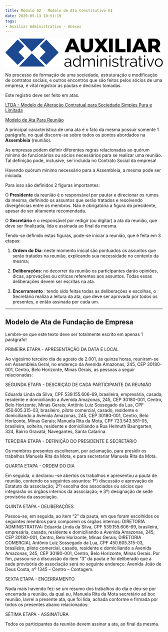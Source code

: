 ```yaml
---
title: Módulo 02 - Modelo de Ato Constitutivo EI
date: 2020-05-13 10:51:19
tags:
- Auxiliar Administrativo - Anexos
---
```


<img src="../../../../assets/media/img/cursos/logo-auxiliar-administrativo-01.png" alt="Auxiliar Administrativo" title="Auxiliar Administrativo" class="img-50  bg-white">

No processo de formação de uma sociedade, estruturação e modificação de contratos sociais, e outros encontros que são feitos pelos sócios de uma empresa, é vital registrar as pautas e decisões tomadas.

Este registro deve ser feito em atas.

<a href="../../../../assets/content/administracao/modelos/modelo-alteracao-contratual.doc" target="_blank"><i class="icofont-download"></i>LTDA - Modelo de Alteração Contratual para Sociedade Simples Pura e Limitada</a>

<a href="../../../../assets/content/administracao/modelos/modelo-basico-ata-assembleia.doc" target="_blank"><i class="icofont-download"></i>Modelo de Ata Para Reunião</a>

A principal característica de uma ata é o fato da mesma possuir somente 1 parágrafo, no qual discorre-se sobre todos os pontos abordados na **Assembleia** (reunião).

As empresas podem definir diferentes regras relacionadas ao quórum mínimo de funcionários ou sócios necessários para se realizar uma reunião. Tal definição pode, inclusive, ser incluída no Contrato Social da empresa!

Havendo quórum mínimo necessário para a Assembleia, a mesma pode ser iniciada.

Para isso são definidos 2 figuras importantes:

O **Presidente** da reunião é o responsável por pautar e direcionar os rumos da mesma, definindo os assuntos que serão tratados e resolvendo divergências entre os membros. Não é obrigatória a figura do presidente, apesar de ser altamente recomendada.

O **Secretário** é o responsável por redigir (ou digitar) a ata da reunião, que deve ser finalizada, lida e assinada ao final da mesma.

Tendo-se definido estas figuras, pode-se iniciar a reunião, que é feita em 3 etapas:

1) **Ordem do Dia**: neste momento inicial são pontuados os assuntos que serão tratados na reunião, explicando sua necessidade no contexto da mesma;

2) **Deliberações**: no decorrer da reunião os participantes darão opiniões, dicas, aprovações ou críticas referentes aos assuntos. Todas essas deliberações devem ser escritas na ata.

3) **Encerramento** : tendo sido feitas todas as deliberações e escolhas, o Secretário realiza a leitura da ata, que deve ser aprovada por todos os presentes, e então assinada por cada um.

---

## Modelo de Ata de Fundação de Empresa

Lembre-se que este texto deve ser totalmente escrito em apenas 1 parágrafo!


PRIMEIRA ETAPA - APRESENTAÇÃO DA DATA E LOCAL

Ao vigésimo terceiro dia de agosto de 2.001, às quinze horas, reuniram-se em Assembleia Geral, no endereço da Avenida Amazonas, 245, CEP 30180-001, Centro, Belo Horizonte, Minas Gerais, as pessoas a seguir relacionadas: 

SEGUNDA ETAPA - DESCRIÇÃO DE CADA PARTICIPANTE DA REUNIÃO

Eduarda Linda da Silva, CPF 539.155.606-69, brasileira, empresária, casada, residente e domiciliando a Avenida Amazonas, 245, CEP 30180-001, Centro, Belo Horizonte, Minas Gerais; Antônio Luiz Sossegado da Lua, CPF 450.605.315-03, brasileiro, piloto comercial, casado, residente e domiciliando a Avenida Amazonas, 245, CEP 30180-001, Centro, Belo Horizonte, Minas Gerais; Manuela Rita da Mota, CPF 723.543.581-05, brasileira, solteira, residente e domiciliando a Rua Helmuth Baungarten, 324, Bairro Gravatá, Navegantes, Santa Catarina.


TERCEIRA ETAPA - DEFINIÇÃO DO PRESIDENTE E SECRETÁRIO

Os membros presentes escolheram, por aclamação, para presidir os trabalhos Manuela Rita da Mota, e para secretariar Manuela Rita da Mota.

QUARTA ETAPA - ORDEM DO DIA

Em seguida, o declarou –se abertos os trabalhos e apresentou a pauta de reunião, contendo os seguintes assuntos: 1º) discussão e aprovação do Estatuto da associação; 2º) escolha dos associados ou sócios que integrarão os órgãos internos da associação; e 3º) designação de sede provisória da associação.

QUINTA ETAPA - DELIBERAÇÕES

Passou-se, em seguida, ao item “2” da pauta, em que foram escolhidos os seguintes membros para comporem os órgãos internos: DIRETORIA ADMINISTRATIVA: Eduarda Linda da Silva, CPF 539.155.606-69, brasileira, empresária, casada, residente e domiciliando a Avenida Amazonas, 245, CEP 30180-001, Centro, Belo Horizonte, Minas Gerais; DIRETORIA COMERCIAL Antônio Luiz Sossegado da Lua, CPF 450.605.315-03, brasileiro, piloto comercial, casado, residente e domiciliando a Avenida Amazonas, 245, CEP 30180-001, Centro, Belo Horizonte, Minas Gerais. Por fim, passou-se a discussão do item “3” da pauta e foi deliberado que a sede provisória do associação será no seguinte endereço: Avenida João de Deus Costa, nº 1345 – Centro – Contagem.

SEXTA ETAPA - ENCERRAMENTO

Nada mais havendo fez-se um resumo dos trabalhos do dia e deu-se por encerrada a reunião, da qual eu, Manuela Rita da Mota secretário ad boc reunião, lavrei a presente ata, que foi lida, achada conforme e firmada por todos os presentes abaixo relacionados:                              


SÉTIMA ETAPA - ASSINATURA

Todos os participantes da reunião devem assinar a ata, ao final da mesma.

